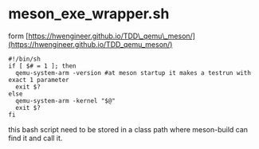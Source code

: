 # meson\_exe\_wrapper.sh

form [https://hwengineer.github.io/TDD\_qemu\_meson/](https://hwengineer.github.io/TDD_qemu_meson/)

```text
#!/bin/sh
if [ $# = 1 ]; then
  qemu-system-arm -version #at meson startup it makes a testrun with exact 1 parameter
  exit $?
else
  qemu-system-arm -kernel "$@"
  exit $?
fi
```

this bash script need to be stored in a class path where meson-build can find it and call it.

